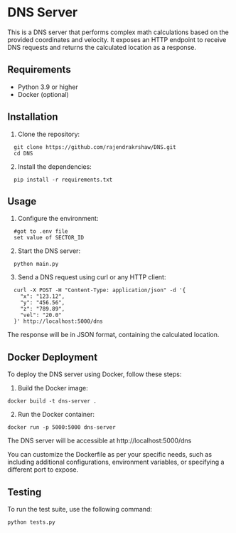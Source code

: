 # DNS Server

This is a DNS server that performs complex math calculations based on the provided coordinates and velocity. It exposes an HTTP endpoint to receive DNS requests and returns the calculated location as a response.

## Requirements

- Python 3.9 or higher
- Docker (optional)

## Installation

1. Clone the repository:
```
  git clone https://github.com/rajendrakrshaw/DNS.git
  cd DNS
```
2. Install the dependencies:
```
  pip install -r requirements.txt
```

## Usage

1. Configure the environment:
```
  #got to .env file
  set value of SECTOR_ID
```

2. Start the DNS server:
```
  python main.py
```
3. Send a DNS request using curl or any HTTP client:
```
  curl -X POST -H "Content-Type: application/json" -d '{
    "x": "123.12",
    "y": "456.56",
    "z": "789.89",
    "vel": "20.0"
  }' http://localhost:5000/dns
```
The response will be in JSON format, containing the calculated location.

## Docker Deployment

To deploy the DNS server using Docker, follow these steps:

1. Build the Docker image:
```
docker build -t dns-server .
```
2. Run the Docker container:
```
docker run -p 5000:5000 dns-server
```
The DNS server will be accessible at http://localhost:5000/dns

You can customize the Dockerfile as per your specific needs, such as including additional configurations, environment variables, or specifying a different port to expose.

## Testing

To run the test suite, use the following command:
```
python tests.py
```
